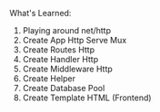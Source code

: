 What's Learned:
1. Playing around net/http
2. Create App Http Serve Mux
3. Create Routes Http
4. Create Handler Http
5. Create Middleware Http
6. Create Helper
7. Create Database Pool
8. Create Template HTML (Frontend)